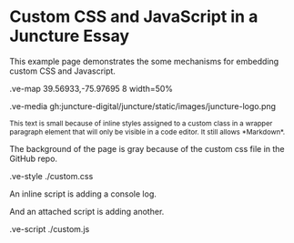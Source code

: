 # Custom CSS and JavaScript in a Juncture Essay
This example page demonstrates the some mechanisms for embedding custom CSS and Javascript.

.ve-map 39.56933,-75.97695 8 width=50%

.ve-media gh:juncture-digital/juncture/static/images/juncture-logo.png




<p class='smallText' markdown>
This text is small because of inline styles assigned to a custom class in a wrapper paragraph element that will only be visible in a code editor. It still allows *Markdown*.
</p>

<style>
    .smallText {
        font-size: .75rem;
    }
</style>

The background of the page is gray because of the custom css file in the GitHub repo.

.ve-style ./custom.css

An inline script is adding a console log.

<script>
    // This inline script will generate a console log.
    console.log("This log is generated as an example of an inline script.");
</script>


And an attached script is adding another.

.ve-script ./custom.js


